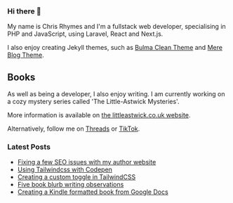 ### Hi there 👋

My name is Chris Rhymes and I'm a fullstack web developer, specialising in PHP and JavaScript, using Laravel, React and Next.js.

I also enjoy creating Jekyll themes, such as [Bulma Clean Theme](https://github.com/chrisrhymes/bulma-clean-theme) and [Mere Blog Theme](https://github.com/chrisrhymes/mere-blog-theme).

## Books

As well as being a developer, I also enjoy writing. I am currently working on a cozy mystery series called 'The Little-Astwick Mysteries'.

More information is available on [the littleastwick.co.uk website](https://www.littleastwick.co.uk).

Alternatively, follow me on [Threads](https://www.threads.net/@chrisrhymes) or [TikTok](https://www.tiktok.com/@csrhymes).

<!--
**chrisrhymes/chrisrhymes** is a ✨ _special_ ✨ repository because its `README.md` (this file) appears on your GitHub profile.

Here are some ideas to get you started:

- 🔭 I’m currently working on ...
- 🌱 I’m currently learning ...
- 👯 I’m looking to collaborate on ...
- 🤔 I’m looking for help with ...
- 💬 Ask me about ...
- 📫 How to reach me: ...
- 😄 Pronouns: ...
- ⚡ Fun fact: ...
-->

### Latest Posts

<!--START_SECTION:feed-->
* [Fixing a few SEO issues with my author website](https:&#x2F;&#x2F;www.csrhymes.com&#x2F;2025&#x2F;08&#x2F;23&#x2F;fixing-a-few-seo-issues-with-my-author-website.html)
* [Using Tailwindcss with Codepen](https:&#x2F;&#x2F;www.csrhymes.com&#x2F;2025&#x2F;07&#x2F;29&#x2F;using-tailwindcss-with-codepen.html)
* [Creating a custom toggle in TailwindCSS](https:&#x2F;&#x2F;www.csrhymes.com&#x2F;2025&#x2F;07&#x2F;29&#x2F;creating-a-custom-toggle-in-tailwindcss.html)
* [Five book blurb writing observations](https:&#x2F;&#x2F;www.csrhymes.com&#x2F;2025&#x2F;06&#x2F;06&#x2F;blurb-writing-observations.html)
* [Creating a Kindle formatted book from Google Docs](https:&#x2F;&#x2F;www.csrhymes.com&#x2F;2025&#x2F;05&#x2F;20&#x2F;creating-a-kindle-book-from-google-docs.html)
<!--END_SECTION:feed-->
